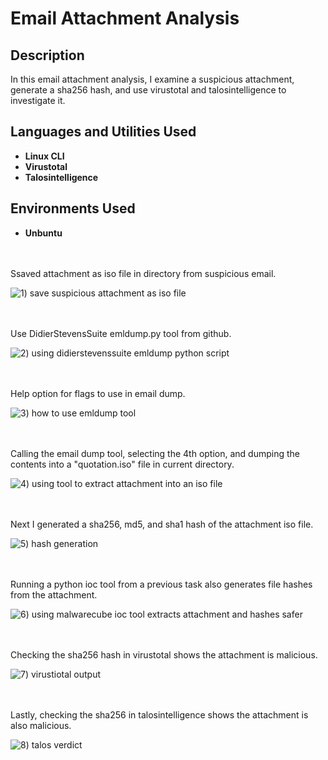 # Email Attachment Analysis

<h2>Description</h2>
In this email attachment analysis, I examine a suspicious attachment, generate a sha256 hash, and use virustotal and talosintelligence to investigate it. 
<br />


<h2>Languages and Utilities Used</h2>

- <b>Linux CLI</b>
- <b>Virustotal</b>
- <b>Talosintelligence</b>


<h2>Environments Used </h2>

- <b>Unbuntu</b> 

<br />
<br />
Ssaved attachment as iso file in directory from suspicious email.  

![1) save suspicious attachment as iso file](https://github.com/user-attachments/assets/55a61f21-99b4-4042-9672-76765575caa6)

<br />
<br />
Use DidierStevensSuite emldump.py tool from github. 

![2) using didierstevenssuite emldump python script](https://github.com/user-attachments/assets/ccd77de7-2e54-495b-9c8e-5574e390f9a3)

<br />
<br />  
Help option for flags to use in email dump. 

![3) how to use emldump tool](https://github.com/user-attachments/assets/08069dc6-0e0c-4c79-803a-2f416bdab797)

<br />
<br />
Calling the email dump tool, selecting the 4th option, and dumping the contents into a "quotation.iso" file in current directory.

![4) using tool to extract attachment into an iso file](https://github.com/user-attachments/assets/3fde4dd3-5509-4d7a-82fd-4870ba05fff9)

<br />
<br />
Next I generated a sha256, md5, and sha1 hash of the attachment iso file. 

![5) hash generation](https://github.com/user-attachments/assets/333262ab-601f-4555-9a49-51eda0cdbd85)

<br />
<br />
Running a python ioc tool from a previous task also generates file hashes from the attachment. 

![6) using malwarecube ioc tool extracts attachment and hashes safer](https://github.com/user-attachments/assets/7e43c0bf-603b-4122-bf9d-503d8dedd865)

<br />
<br />
Checking the sha256 hash in virustotal shows the attachment is malicious.

![7) virustiotal output](https://github.com/user-attachments/assets/558a4e57-43c9-42ef-9655-5a0f2ccd1890)

<br />
<br />
Lastly, checking the sha256 in talosintelligence shows the attachment is also malicious. 

![8) talos verdict](https://github.com/user-attachments/assets/420f5b22-5e08-4764-93b9-c8ec412c9872)
<br />
<br />
